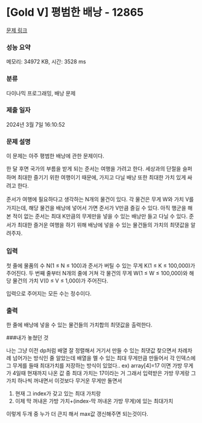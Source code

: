 # [Gold V] 평범한 배낭 - 12865 

[문제 링크](https://www.acmicpc.net/problem/12865) 

### 성능 요약

메모리: 34972 KB, 시간: 3528 ms

### 분류

다이나믹 프로그래밍, 배낭 문제

### 제출 일자

2024년 3월 7일 16:10:52

### 문제 설명

<p>이 문제는 아주 평범한 배낭에 관한 문제이다.</p>

<p><span style="line-height:1.6em">한 달 후면 국가의 부름을 받게 되는 준서는 여행을 가려고 한다. 세상과의 단절을 슬퍼하며 최대한 즐기기 위한 여행이기 때문에, 가지고 다닐 배낭 또한 최대한 가치 있게 싸려고 한다.</span></p>

<p><span style="line-height:1.6em">준서가 여행에 필요하다고 생각하는 N개의 물건이 있다. 각 물건은 무게 W와 가치 V를 가지는데, 해당 물건을 배낭에 넣어서 가면 준서가 V만큼 즐길 수 있다. 아직 행군을 해본 적이 없는 준서는 최대 K만큼의 무게만을 넣을 수 있는 배낭만 들고 다닐 수 있다. 준서가 최대한 즐거운 여행을 하기 위해 배낭에 넣을 수 있는 물건들의 가치의 최댓값을 알려주자.</span></p>

### 입력 

 <p>첫 줄에 물품의 수 N(1 ≤ N ≤ 100)과 준서가 버틸 수 있는 무게 K(1 ≤ K ≤ 100,000)가 주어진다. 두 번째 줄부터 N개의 줄에 거쳐 각 물건의 무게 W(1 ≤ W ≤ 100,000)와 해당 물건의 가치 V(0 ≤ V ≤ 1,000)가 주어진다.</p>

<p>입력으로 주어지는 모든 수는 정수이다.</p>

### 출력 

 <p>한 줄에 배낭에 넣을 수 있는 물건들의 가치합의 최댓값을 출력한다.</p>

###내가 놓쳤던 것

 <p>나는 그냥 이전 dp처럼 배열 잘 정렬해서 거기서 만들 수 있는 최댓값 찾으면서 차례차례 넘어가는 방식인 줄 알았는데 배열을 멜 수 있는 최대 무게만큼 만들어서 각 인덱스에 그 무게를 들때 최대가치를 저장하는 방식이 있었다..
 ex) array[4]=17 이면 가방 무게가 4일때 현재까지 나온 값 중 최대 가치는 17이라는 거
 그래서 입력받은 가방 무게랑 그 가치 하나씩 꺼내면서 이것보다 무거운 무게만 돌면서 
  
  1. 현재 그 index가 갖고 있는 최대 가치랑 
  2. 이제 막 꺼내온 가방 가치+(index-막 꺼내온 가방 무게)에 있는 최대가치 
 
 이렇게 두개 중 누가 더 큰지 해서 max값 갱신해주면 되는것이다.
 </p>


